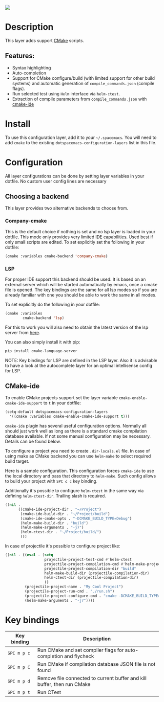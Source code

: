 ![](img/cmake.png)

# Description

This layer adds support [CMake](https://cmake.org/) scripts.

## Features:

-   Syntax highlighting
-   Auto-completion
-   Support for CMake configure/build (with limited support for other
    build systems) and automatic generation of `compile_commands.json`
    (compile flags).
-   Run selected test using `Helm` interface via `helm-ctest`.
-   Extraction of compile parameters from `compile_commands.json` with
    [cmake-ide](https://github.com/atilaneves/cmake-ide)

# Install

To use this configuration layer, add it to your `~/.spacemacs`. You will
need to add `cmake` to the existing `dotspacemacs-configuration-layers`
list in this file.

# Configuration

All layer configurations can be done by setting layer variables in your
dotfile. No custom user config lines are necessary

## Choosing a backend

This layer provides two alternative backends to choose from.

### Company-cmake

This is the default choice if nothing is set and no lsp layer is loaded
in your dotfile. This mode only provides very limited IDE capabilities.
Used best if only small scripts are edited. To set explicitly set the
following in your dotfile:

``` commonlisp
(cmake :variables cmake-backend 'company-cmake)
```

### LSP

For proper IDE support this backend should be used. It is based on an
external server which will be started automatically by emacs, once a
cmake file is opened. The key bindings are the same for all lsp modes so
if you are already familiar with one you should be able to work the same
in all modes.

To set explicitly do the following in your dotfile:

``` commonlisp
(cmake :variables
        cmake-backend 'lsp)
```

For this to work you will also need to obtain the latest version of the
lsp server from
[here](https://github.com/regen100/cmake-language-server).

You can also simply install it with pip:

``` bash
pip install cmake-language-server
```

NOTE: Key bindings for LSP are defined in the LSP layer. Also it is
advisable to have a look at the autocomplete layer for an optimal
intellisense config for LSP.

## CMake-ide

To enable CMake projects support set the layer variable
`cmake-enable-cmake-ide-support` to `t` in your dotfile:

``` commonlisp
(setq-default dotspacemacs-configuration-layers
  '((cmake :variables cmake-enable-cmake-ide-support t)))
```

`cmake-ide` plugin has several useful configuration options. Normally
all should just work well as long as there is a standard cmake
compilation database available. If not some manual configuration may be
necessary. Details can be found below.

To configure a project you need to create `.dir-locals.el` file. In case
of using make as CMake backend you can use `helm-make` to select
required build target.

Here is a sample configuration. This configuration forces `cmake-ide` to
use the local directory and pass that directory to `helm-make`. Such
config allows to build your project with `SPC c c` key binding.

Additionally it's possible to configure `helm-ctest` in the same way via
defining `helm-ctest-dir`. Trailing slash is required.

``` commonlisp
((nil .
      ((cmake-ide-project-dir . "~/Project")
       (cmake-ide-build-dir . "~/Project/build")
       (cmake-ide-cmake-opts . "-DCMAKE_BUILD_TYPE=Debug")
       (helm-make-build-dir . "build")
       (helm-make-arguments . "-j7")
       (helm-ctest-dir . "~/Project/build/")
       )))
```

In case of projectile it's possible to configure project like:

``` commonlisp
((nil . ((eval . (setq
                  projectile-project-test-cmd #'helm-ctest
                  projectile-project-compilation-cmd #'helm-make-projectile
                  projectile-project-compilation-dir "build"
                  helm-make-build-dir (projectile-compilation-dir)
                  helm-ctest-dir (projectile-compilation-dir)
                  ))
         (projectile-project-name . "My Cool Project")
         (projectile-project-run-cmd . "./run.sh")
         (projectile-project-configure-cmd . "cmake -DCMAKE_BUILD_TYPE=Debug -DCMAKE_EXPORT_COMPILE_COMMANDS=ON ..")
         (helm-make-arguments . "-j7"))))
```

# Key bindings

| Key binding | Description                                                             |
|-------------|-------------------------------------------------------------------------|
| `SPC m p c` | Run CMake and set compiler flags for auto-completion and flycheck       |
| `SPC m p C` | Run CMake if compilation database JSON file is not found                |
| `SPC m p d` | Remove file connected to current buffer and kill buffer, then run CMake |
| `SPC m p t` | Run CTest                                                               |
